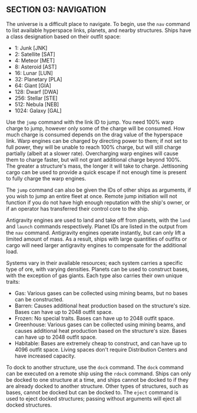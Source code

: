 ## SECTION 03: NAVIGATION

The universe is a difficult place to navigate. To begin, use the `nav` command to list available hyperspace links, planets, and nearby structures. Ships have a class designation based on their outfit space:

- 1: Junk [JNK]
- 2: Satellite [SAT]
- 4: Meteor [MET]
- 8: Asteroid [AST]
- 16: Lunar [LUN]
- 32: Planetary [PLA]
- 64: Giant [GIA]
- 128: Dwarf [DWA]
- 256: Stellar [STE]
- 512: Nebula [NEB]
- 1024: Galaxy [GAL]

Use the `jump` command with the link ID to jump. You need 100% warp charge to jump, however only some of the charge will be consumed. How much charge is consumed depends on the drag value of the hyperspace link. Warp engines can be charged by directing power to them; if not set to full power, they will be unable to reach 100% charge, but will still charge partially (albeit at a slower rate). Overcharging warp engines will cause them to charge faster, but will not grant additional charge beyond 100%. The greater a structure's mass, the longer it will take to charge. Jettisoning cargo can be used to provide a quick escape if not enough time is present to fully charge the warp engines.

The `jump` command can also be given the IDs of other ships as arguments, if you wish to jump an entire fleet at once. Remote jump initiation will not function if you do not have high enough reputation with the ship's owner, or if an operator has transferred their control core to the ship.

Antigravity engines are used to land and take off from planets, with the `land` and `launch` commands respectively. Planet IDs are listed in the output from the `nav` command. Antigravity engines operate instantly, but can only lift a limited amount of mass. As a result, ships with large quantities of outfits or cargo will need larger antigravity engines to compensate for the additional load.

Systems vary in their available resources; each system carries a specific type of ore, with varying densities. Planets can be used to construct bases, with the exception of gas giants. Each type also carries their own unique traits:

- Gas: Various gases can be collected using mining beams, but no bases can be constructed.
- Barren: Causes additional heat production based on the structure's size. Bases can have up to 2048 outfit space.
- Frozen: No special traits. Bases can have up to 2048 outfit space.
- Greenhouse: Various gases can be collected using mining beams, and causes additional heat production based on the structure's size. Bases can have up to 2048 outfit space.
- Habitable: Bases are extremely cheap to construct, and can have up to 4096 outfit space. Living spaces don't require Distribution Centers and have increased capacity.

To dock to another structure, use the `dock` command. The `dock` command can be executed on a remote ship using the `rdock` command. Ships can only be docked to one structure at a time, and ships cannot be docked to if they are already docked to another structure. Other types of structures, such as bases, cannot be docked but can be docked to. The `eject` command is used to eject docked structures; passing without arguments will eject all docked structures.
